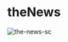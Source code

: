 # theNews

![the-news-sc](https://user-images.githubusercontent.com/40449202/91513858-37fa9c80-e89a-11ea-80dd-c4d8fee66724.png)

